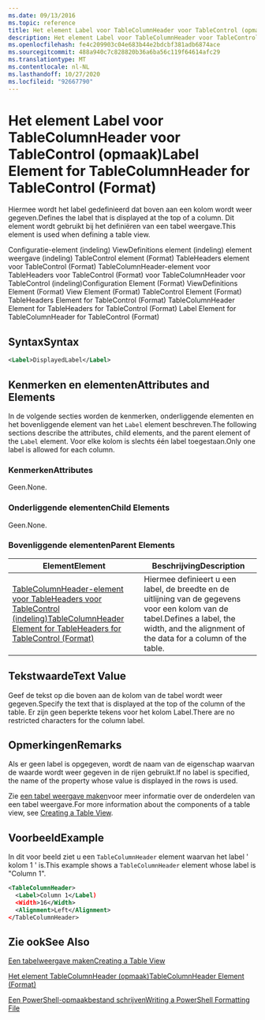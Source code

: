 ```yaml
---
ms.date: 09/13/2016
ms.topic: reference
title: Het element Label voor TableColumnHeader voor TableControl (opmaak)
description: Het element Label voor TableColumnHeader voor TableControl (opmaak)
ms.openlocfilehash: fe4c209903c04e683b44e2bdcbf381adb6874ace
ms.sourcegitcommit: 488a940c7c828820b36a6ba56c119f64614afc29
ms.translationtype: MT
ms.contentlocale: nl-NL
ms.lasthandoff: 10/27/2020
ms.locfileid: "92667790"
---
```

# <a name="label-element-for-tablecolumnheader-for-tablecontrol-format"></a><span data-ttu-id="d0fb1-103">Het element Label voor TableColumnHeader voor TableControl (opmaak)</span><span class="sxs-lookup"><span data-stu-id="d0fb1-103">Label Element for TableColumnHeader for TableControl (Format)</span></span>

<span data-ttu-id="d0fb1-104">Hiermee wordt het label gedefinieerd dat boven aan een kolom wordt weer gegeven.</span><span class="sxs-lookup"><span data-stu-id="d0fb1-104">Defines the label that is displayed at the top of a column.</span></span> <span data-ttu-id="d0fb1-105">Dit element wordt gebruikt bij het definiëren van een tabel weergave.</span><span class="sxs-lookup"><span data-stu-id="d0fb1-105">This element is used when defining a table view.</span></span>

<span data-ttu-id="d0fb1-106">Configuratie-element (indeling) ViewDefinitions element (indeling) element weergave (indeling) TableControl element (Format) TableHeaders element voor TableControl (Format) TableColumnHeader-element voor TableHeaders voor TableControl (Format) voor TableColumnHeader voor TableControl (indeling)</span><span class="sxs-lookup"><span data-stu-id="d0fb1-106">Configuration Element (Format) ViewDefinitions Element (Format) View Element (Format) TableControl Element (Format) TableHeaders Element for TableControl (Format) TableColumnHeader Element for TableHeaders for TableControl (Format) Label Element  for TableColumnHeader for TableControl (Format)</span></span>

## <a name="syntax"></a><span data-ttu-id="d0fb1-107">Syntax</span><span class="sxs-lookup"><span data-stu-id="d0fb1-107">Syntax</span></span>

```xml
<Label>DisplayedLabel</Label>

```

## <a name="attributes-and-elements"></a><span data-ttu-id="d0fb1-108">Kenmerken en elementen</span><span class="sxs-lookup"><span data-stu-id="d0fb1-108">Attributes and Elements</span></span>

<span data-ttu-id="d0fb1-109">In de volgende secties worden de kenmerken, onderliggende elementen en het bovenliggende element van het `Label` element beschreven.</span><span class="sxs-lookup"><span data-stu-id="d0fb1-109">The following sections describe the attributes, child elements, and the parent element of the `Label` element.</span></span> <span data-ttu-id="d0fb1-110">Voor elke kolom is slechts één label toegestaan.</span><span class="sxs-lookup"><span data-stu-id="d0fb1-110">Only one label is allowed for each column.</span></span>

### <a name="attributes"></a><span data-ttu-id="d0fb1-111">Kenmerken</span><span class="sxs-lookup"><span data-stu-id="d0fb1-111">Attributes</span></span>

<span data-ttu-id="d0fb1-112">Geen.</span><span class="sxs-lookup"><span data-stu-id="d0fb1-112">None.</span></span>

### <a name="child-elements"></a><span data-ttu-id="d0fb1-113">Onderliggende elementen</span><span class="sxs-lookup"><span data-stu-id="d0fb1-113">Child Elements</span></span>

<span data-ttu-id="d0fb1-114">Geen.</span><span class="sxs-lookup"><span data-stu-id="d0fb1-114">None.</span></span>

### <a name="parent-elements"></a><span data-ttu-id="d0fb1-115">Bovenliggende elementen</span><span class="sxs-lookup"><span data-stu-id="d0fb1-115">Parent Elements</span></span>

|<span data-ttu-id="d0fb1-116">Element</span><span class="sxs-lookup"><span data-stu-id="d0fb1-116">Element</span></span>|<span data-ttu-id="d0fb1-117">Beschrijving</span><span class="sxs-lookup"><span data-stu-id="d0fb1-117">Description</span></span>|
|-------------|-----------------|
|[<span data-ttu-id="d0fb1-118">TableColumnHeader-element voor TableHeaders voor TableControl (indeling)</span><span class="sxs-lookup"><span data-stu-id="d0fb1-118">TableColumnHeader Element for TableHeaders for TableControl  (Format)</span></span>](./tablecolumnheader-element-format.md)|<span data-ttu-id="d0fb1-119">Hiermee definieert u een label, de breedte en de uitlijning van de gegevens voor een kolom van de tabel.</span><span class="sxs-lookup"><span data-stu-id="d0fb1-119">Defines a label, the width, and the alignment of the data for a column of the table.</span></span>|

## <a name="text-value"></a><span data-ttu-id="d0fb1-120">Tekstwaarde</span><span class="sxs-lookup"><span data-stu-id="d0fb1-120">Text Value</span></span>

<span data-ttu-id="d0fb1-121">Geef de tekst op die boven aan de kolom van de tabel wordt weer gegeven.</span><span class="sxs-lookup"><span data-stu-id="d0fb1-121">Specify the text that is displayed at the top of the column of the table.</span></span> <span data-ttu-id="d0fb1-122">Er zijn geen beperkte tekens voor het kolom Label.</span><span class="sxs-lookup"><span data-stu-id="d0fb1-122">There are no restricted characters for the column label.</span></span>

## <a name="remarks"></a><span data-ttu-id="d0fb1-123">Opmerkingen</span><span class="sxs-lookup"><span data-stu-id="d0fb1-123">Remarks</span></span>

<span data-ttu-id="d0fb1-124">Als er geen label is opgegeven, wordt de naam van de eigenschap waarvan de waarde wordt weer gegeven in de rijen gebruikt.</span><span class="sxs-lookup"><span data-stu-id="d0fb1-124">If no label is specified, the name of the property whose value is displayed in the rows is used.</span></span>

<span data-ttu-id="d0fb1-125">Zie [een tabel weergave maken](./creating-a-table-view.md)voor meer informatie over de onderdelen van een tabel weergave.</span><span class="sxs-lookup"><span data-stu-id="d0fb1-125">For more information about the components of a table view, see [Creating a Table View](./creating-a-table-view.md).</span></span>

## <a name="example"></a><span data-ttu-id="d0fb1-126">Voorbeeld</span><span class="sxs-lookup"><span data-stu-id="d0fb1-126">Example</span></span>

<span data-ttu-id="d0fb1-127">In dit voor beeld ziet u een `TableColumnHeader` element waarvan het label ' kolom 1 ' is.</span><span class="sxs-lookup"><span data-stu-id="d0fb1-127">This example shows a `TableColumnHeader` element whose label is "Column 1".</span></span>

```xml
<TableColumnHeader>
  <Label>Column 1</Label)
  <Width>16</Width>
  <Alignment>Left</Alignment>
</TableColumnHeader>
```

## <a name="see-also"></a><span data-ttu-id="d0fb1-128">Zie ook</span><span class="sxs-lookup"><span data-stu-id="d0fb1-128">See Also</span></span>

[<span data-ttu-id="d0fb1-129">Een tabelweergave maken</span><span class="sxs-lookup"><span data-stu-id="d0fb1-129">Creating a Table View</span></span>](./creating-a-table-view.md)

[<span data-ttu-id="d0fb1-130">Het element TableColumnHeader (opmaak)</span><span class="sxs-lookup"><span data-stu-id="d0fb1-130">TableColumnHeader Element (Format)</span></span>](./tablecolumnheader-element-format.md)

[<span data-ttu-id="d0fb1-131">Een PowerShell-opmaakbestand schrijven</span><span class="sxs-lookup"><span data-stu-id="d0fb1-131">Writing a PowerShell Formatting File</span></span>](./writing-a-powershell-formatting-file.md)
